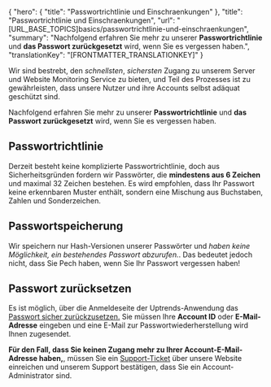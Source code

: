 {
  "hero": {
    "title": "Passwortrichtlinie und Einschraenkungen"
  },
  "title": "Passwortrichtlinie und Einschraenkungen",
  "url": "[URL_BASE_TOPICS]basics/passwortrichtlinie-und-einschraenkungen",
  "summary": "Nachfolgend erfahren Sie mehr zu unserer **Passwortrichtlinie** und **das Passwort zurückgesetzt** wird, wenn Sie es vergessen haben.",
  "translationKey": "[FRONTMATTER_TRANSLATIONKEY]"
}

Wir sind bestrebt, den *schnellsten*, *sichersten* Zugang zu unserem Server und Website Monitoring Service zu bieten, und Teil des Prozesses ist zu gewährleisten, dass unsere Nutzer und ihre Accounts selbst adäquat geschützt sind.

Nachfolgend erfahren Sie mehr zu unserer **Passwortrichtlinie** und **das Passwort zurückgesetzt** wird, wenn Sie es vergessen haben.

## Passwortrichtlinie

Derzeit besteht keine komplizierte Passwortrichtlinie, doch aus Sicherheitsgründen fordern wir Passwörter, die **mindestens aus 6 Zeichen** und maximal 32 Zeichen bestehen. Es wird empfohlen, dass Ihr Passwort keine erkennbaren Muster enthält, sondern eine Mischung aus Buchstaben, Zahlen und Sonderzeichen.

## Passwortspeicherung

Wir speichern nur Hash-Versionen unserer Passwörter und *haben keine Möglichkeit, ein bestehendes Passwort abzurufen.*. Das bedeutet jedoch nicht, dass Sie Pech haben, wenn Sie Ihr Passwort vergessen haben!

## Passwort zurücksetzen

Es ist möglich, über die Anmeldeseite der Uptrends-Anwendung das [Passwort sicher zurückzusetzen.]([LINK_URL_1]) Sie müssen Ihre **Account ID** oder **E-Mail-Adresse** eingeben und eine E-Mail zur Passwortwiederherstellung wird Ihnen zugesendet.

**Für den Fall, dass Sie keinen Zugang mehr zu Ihrer Account-E-Mail-Adresse haben,**, müssen Sie ein [Support-Ticket]([LINK_URL_2]) über unsere Website einreichen und unserem Support bestätigen, dass Sie ein Account-Administrator sind.
